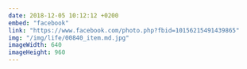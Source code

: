 ```yaml
---
date: 2018-12-05 10:12:12 +0200
embed: "facebook"
link: "https://www.facebook.com/photo.php?fbid=10156215491439865"
img: "/img/life/00840_item.md.jpg"
imageWidth: 640
imageHeight: 960
---
```

